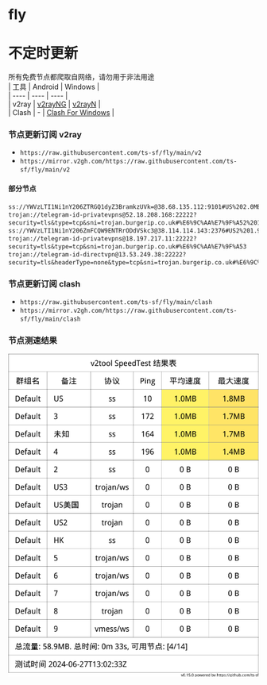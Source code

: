 # fly
# 不定时更新
所有免费节点都爬取自网络，请勿用于非法用途  
|  工具  | Android  | Windows  |  
|  ----  | ----   | ----  |  
| v2ray  | [v2rayNG](https://github.com/2dust/v2rayNG/releases) | [v2rayN](https://github.com/2dust/v2rayN/releases) |  
| Clash  | - | [Clash For Windows](https://github.com/2dust/clashN/releases) | 
  
### 节点更新订阅  v2ray
- `https://raw.githubusercontent.com/ts-sf/fly/main/v2`  
- `https://mirror.v2gh.com/https://raw.githubusercontent.com/ts-sf/fly/main/v2`  

#### 部分节点  
``` 
ss://YWVzLTI1Ni1nY206ZTRGQ1dyZ3BramkzUVk=@38.68.135.112:9101#US%202.0MB%2Fs
trojan://telegram-id-privatevpns@52.18.208.168:22222?security=tls&type=tcp&sni=trojan.burgerip.co.uk#%E6%9C%AA%E7%9F%A52%2018.4MB%2Fs
ss://YWVzLTI1Ni1nY206ZmFCQW9ENTRrODdVSkc3@38.114.114.143:2376#US2%201.9MB%2Fs
trojan://telegram-id-privatevpns@18.197.217.11:22222?security=tls&type=tcp&sni=trojan.burgerip.co.uk#%E6%9C%AA%E7%9F%A53
trojan://telegram-id-directvpn@13.53.249.38:22222?security=tls&headerType=none&type=tcp&sni=trojan.burgerip.co.uk#%E6%9C%AA%E7%9F%A54
```
### 节点更新订阅  clash
- `https://raw.githubusercontent.com/ts-sf/fly/main/clash`  
- `https://mirror.v2gh.com/https://raw.githubusercontent.com/ts-sf/fly/main/clash`  

### 节点测速结果
![image](traffic.png)
